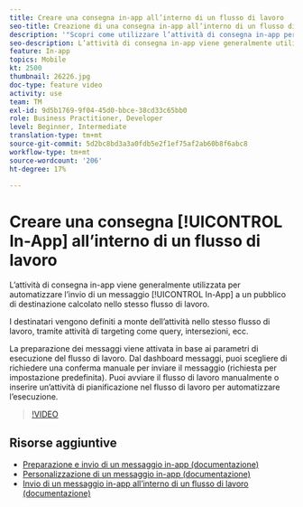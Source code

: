 ```yaml
---
title: Creare una consegna in-app all’interno di un flusso di lavoro
seo-title: Creazione di una consegna in-app all’interno di un flusso di lavoro
description: '"Scopri come utilizzare l’attività di consegna in-app per automatizzare l’invio di un messaggio in-app a un pubblico di destinazione calcolato in un flusso di lavoro."'
seo-description: L’attività di consegna in-app viene generalmente utilizzata per automatizzare l’invio di un messaggio in-app a un pubblico di destinazione calcolato nello stesso flusso di lavoro.
feature: In-app
topics: Mobile
kt: 2500
thumbnail: 26226.jpg
doc-type: feature video
activity: use
team: TM
exl-id: 9d5b1769-9f04-45d0-bbce-38cd33c65bb0
role: Business Practitioner, Developer
level: Beginner, Intermediate
translation-type: tm+mt
source-git-commit: 5d2bc8bd3a3a0fdb5e2f1ef75af2ab60b8f6abc8
workflow-type: tm+mt
source-wordcount: '206'
ht-degree: 17%

---
```


# Creare una consegna [!UICONTROL In-App] all’interno di un flusso di lavoro

L’attività di consegna in-app viene generalmente utilizzata per automatizzare l’invio di un messaggio [!UICONTROL In-App] a un pubblico di destinazione calcolato nello stesso flusso di lavoro.

I destinatari vengono definiti a monte dell’attività nello stesso flusso di lavoro, tramite attività di targeting come query, intersezioni, ecc.

La preparazione dei messaggi viene attivata in base ai parametri di esecuzione del flusso di lavoro. Dal dashboard messaggi, puoi scegliere di richiedere una conferma manuale per inviare il messaggio (richiesta per impostazione predefinita). Puoi avviare il flusso di lavoro manualmente o inserire un’attività di pianificazione nel flusso di lavoro per automatizzare l’esecuzione.

>[!VIDEO](https://video.tv.adobe.com/v/26226?quality=12)

## Risorse aggiuntive

* [Preparazione e invio di un messaggio in-app (documentazione)](https://docs.adobe.com/content/help/en/campaign-standard/using/communication-channels/in-app-messaging/preparing-and-sending-an-in-app-message.html)
* [Personalizzazione di un messaggio in-app (documentazione)](https://docs.adobe.com/content/help/en/campaign-standard/using/communication-channels/in-app-messaging/customizing-an-in-app-message.html)
* [Invio di un messaggio in-app all’interno di un flusso di lavoro (documentazione)](https://docs.adobe.com/content/help/en/campaign-standard/using/managing-processes-and-data/channel-activities/in-app-delivery.html)
